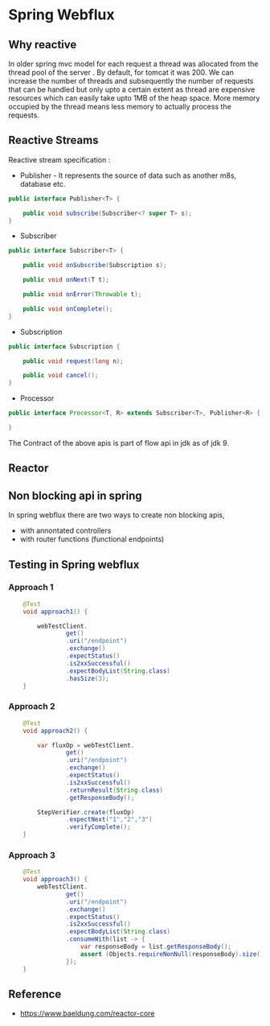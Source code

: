 # Spring Webflux

## Why reactive

In older spring mvc model for each request a thread was allocated from the thread pool of the server . 
By default, for tomcat it was 200. We can increase the number of threads and subsequently the number of requests that can be handled but only
upto a certain extent as thread are expensive resources which can easily take upto 1MB of the heap space. More memory occupied by the thread means
less memory to actually process the requests.

## Reactive Streams

Reactive stream specification :
* Publisher - It represents the source of data such as another m8s, database etc.
```java
public interface Publisher<T> {

    public void subscribe(Subscriber<? super T> s);
}
```
* Subscriber
```java
public interface Subscriber<T> {

    public void onSubscribe(Subscription s);

    public void onNext(T t);

    public void onError(Throwable t);

    public void onComplete();
}
```
* Subscription
```java
public interface Subscription {

    public void request(long n);

    public void cancel();
}
```
* Processor
```java
public interface Processor<T, R> extends Subscriber<T>, Publisher<R> {

}

```


The Contract of the above apis is part of flow api in jdk as of jdk 9.

## Reactor

## Non blocking api in spring
In spring webflux there are two ways to create non blocking apis,
* with annontated controllers
* with router functions (functional endpoints)

## Testing in Spring webflux

### Approach 1
```java
    @Test
    void approach1() {

        webTestClient.
                get()
                .uri("/endpoint")
                .exchange()
                .expectStatus()
                .is2xxSuccessful()
                .expectBodyList(String.class)
                .hasSize(3);
    }
```

### Approach 2
```java
    @Test
    void approach2() {

        var fluxOp = webTestClient.
                get()
                .uri("/endpoint")
                .exchange()
                .expectStatus()
                .is2xxSuccessful()
                .returnResult(String.class)
                .getResponseBody();

        StepVerifier.create(fluxOp)
                .expectNext("1","2","3")
                .verifyComplete();
    }

```
### Approach 3
```java
    @Test
    void approach3() {
        webTestClient.
                get()
                .uri("/endpoint")
                .exchange()
                .expectStatus()
                .is2xxSuccessful()
                .expectBodyList(String.class)
                .consumeWith(list -> {
                    var responseBody = list.getResponseBody();
                    assert (Objects.requireNonNull(responseBody).size() == 3);
                });
    }
```

## Reference
* https://www.baeldung.com/reactor-core
